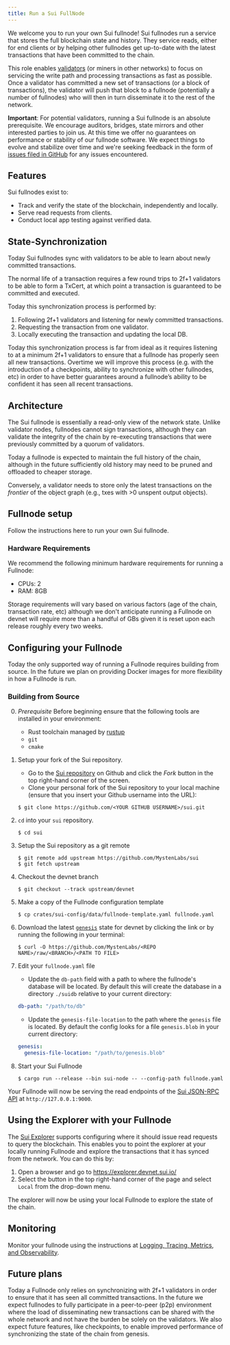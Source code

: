 ```yaml
---
title: Run a Sui FullNode
---
```


We welcome you to run your own Sui fullnode! Sui fullnodes run a service that
stores the full blockchain state and history. They service reads, either for
end clients or by helping other fullnodes get up-to-date with the latest
transactions that have been committed to the chain.

This role enables
[validators](https://docs.sui.io/learn/architecture/validators) (or miners in
other networks) to focus on servicing the write path and processing
transactions as fast as possible. Once a validator has committed a new set of
transactions (or a block of transactions), the validator will push that block
to a fullnode (potentially a number of fullnodes) who will then in turn
disseminate it to the rest of the network.

**Important**: For potential validators, running a Sui fullnode is an absolute
prerequisite. We encourage auditors, bridges, state mirrors and other
interested parties to join us. At this time we offer no guarantees on performance or
stability of our fullnode software. We expect things to evolve and stabilize
over time and we're seeking feedback in the form of [issues filed in
GitHub](https://github.com/MystenLabs/sui/issues/new/choose) for any issues
encountered.

## Features

Sui fullnodes exist to:

* Track and verify the state of the blockchain, independently and locally.
* Serve read requests from clients.
* Conduct local app testing against verified data.

## State-Synchronization

Today Sui fullnodes sync with validators to be able to learn about newly committed transactions.

The normal life of a transaction requires a few round trips to 2f+1 validators
to be able to form a TxCert, at which point a transaction is guaranteed to be
committed and executed.

Today this synchronization process is performed by:

1. Following 2f+1 validators and listening for newly committed transactions.
2. Requesting the transaction from one validator.
3. Locally executing the transaction and updating the local DB.

Today this synchronization process is far from ideal as it requires listening
to at a minimum 2f+1 validators to ensure that a fullnode has properly seen all
new transactions. Overtime we will improve this process (e.g. with the
introduction of a checkpoints, ability to synchronize with other fullnodes,
etc) in order to have better guarantees around a fullnode’s ability to be
confident it has seen all recent transactions.

## Architecture

The Sui fullnode is essentially a read-only view of the network state. Unlike
validator nodes, fullnodes cannot sign transactions, although they can validate
the integrity of the chain by re-executing transactions that were previously
committed by a quorum of validators.

Today a fullnode is expected to maintain the full history of the chain,
although in the future sufficiently old history may need to be pruned and
offloaded to cheaper storage.

Conversely, a validator needs to store only the latest transactions on the
*frontier* of the object graph (e.g., txes with >0 unspent output objects).

## Fullnode setup

Follow the instructions here to run your own Sui fullnode.

### Hardware Requirements

We recommend the following minimum hardware requirements for running a Fullnode:

* CPUs: 2
* RAM: 8GB

Storage requirements will vary based on various factors (age of the chain,
transaction rate, etc) although we don't anticipate running a Fullnode on
devnet will require more than a handful of GBs given it is reset upon each
release roughly every two weeks.

## Configuring your Fullnode

Today the only supported way of running a Fullnode requires building from
source. In the future we plan on providing Docker images for more flexibility
in how a Fullnode is run.

### Building from Source

0. *Prerequisite* Before beginning ensure that the following tools are
   installed in your environment:
    - Rust toolchain managed by [rustup](https://rustup.rs/)
    - `git`
    - `cmake`

1. Setup your fork of the Sui repository.
    - Go to the [Sui repository](https://github.com/MystenLabs/sui) on Github
      and click the *Fork* button in the top right-hand corner of the screen.
    - Clone your personal fork of the Sui repository to your local machine
      (ensure that you insert your Github username into the URL):
    ```
    $ git clone https://github.com/<YOUR GITHUB USERNAME>/sui.git
    ```
2. `cd` into your `sui` repository.
    ```
    $ cd sui
    ```
3. Setup the Sui repository as a git remote
    ```
    $ git remote add upstream https://github.com/MystenLabs/sui
    $ git fetch upstream
    ```
4. Checkout the devnet branch
    ```
    $ git checkout --track upstream/devnet
    ```
5. Make a copy of the Fullnode configuration template
   ```
   $ cp crates/sui-config/data/fullnode-template.yaml fullnode.yaml
   ```
6. Download the latest
   [`genesis`](https://github.com/MystenLabs/<REPO-NAME>/raw/<BRANCH>/<PATH-TO-FILE>)
   state for devnet by clicking the link or by running the following in your
   terminal:
    ```
    $ curl -O https://github.com/MystenLabs/<REPO NAME>/raw/<BRANCH>/<PATH TO FILE>
    ```
7. Edit your `fullnode.yaml` file
    - Update the `db-path` field with a path to where the fullnode's database
      will be located. By default this will create the database in a directory
      `./suidb` relative to your current directory:
    ```yaml
    db-path: "/path/to/db"
    ```
    - Update the `genesis-file-location` to the path where the `genesis` file
      is located. By default the config looks for a file `genesis.blob` in your
      current directory:
    ```yaml
    genesis:
      genesis-file-location: "/path/to/genesis.blob"
    ```
8. Start your Sui Fullnode
    ```
    $ cargo run --release --bin sui-node -- --config-path fullnode.yaml
    ```

Your Fullnode will now be serving the read endpoints of the [Sui JSON-RPC
API](https://docs.sui.io/build/json-rpc#sui-json-rpc-api) at
`http://127.0.0.1:9000`.

## Using the Explorer with your Fullnode

The [Sui Explorer](https://explorer.devnet.sui.io/) supports configuring where
it should issue read requests to query the blockchain. This enables you to
point the explorer at your locally running Fullnode and explore the
transactions that it has synced from the network. You can do this by:

1. Open a browser and go to https://explorer.devnet.sui.io/
2. Select the button in the top right-hand corner of the page and select
   `Local` from the drop-down menu.

The explorer will now be using your local Fullnode to explore the state of the chain.

## Monitoring

Monitor your fullnode using the instructions at [Logging, Tracing, Metrics, and
Observability](https://docs.sui.io/contribute/observability).

## Future plans

Today a Fullnode only relies on synchronizing with 2f+1 validators in order to
ensure that it has seen all committed transactions. In the future we expect
fullnodes to fully participate in a peer-to-peer (p2p) environment where the
load of disseminating new transactions can be shared with the whole network and
not have the burden be solely on the validators. We also expect future
features, like checkpoints, to enable improved performance of synchronizing the
state of the chain from genesis. 
